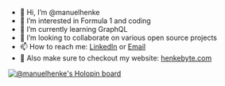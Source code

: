 - 👋 Hi, I’m @manuelhenke
- 👀 I’m interested in Formula 1 and coding
- 🌱 I’m currently learning GraphQL
- 💞️ I’m looking to collaborate on various open source projects
- 📫 How to reach me: [LinkedIn](https://www.linkedin.com/in/manuel-henke/) or [Email](mailto:contact@henkebyte.com)
- 🏡 Also make sure to checkout my website: [henkebyte.com](https://henkebyte.com)

[![@manuelhenke's Holopin board](https://holopin.me/manuelhenke)](https://holopin.io/@manuelhenke)
<!---
manuelhenke/manuelhenke is a ✨ special ✨ repository because its `README.md` (this file) appears on your GitHub profile.
You can click the Preview link to take a look at your changes.
--->
